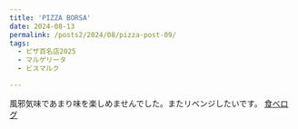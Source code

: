 ```yaml
---
title: 'PIZZA BORSA'
date: 2024-08-13
permalink: /posts2/2024/08/pizza-post-09/
tags:
  - ピザ百名店2025
  - マルゲリータ
  - ビスマルク

---
```


風邪気味であまり味を楽しめませんでした。またリベンジしたいです。
[食べログ](https://tabelog.com/tokyo/A1305/A130501/13170403/)

